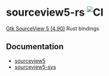 # sourceview5-rs ![CI](https://github.com/bilelmoussaoui/sourceview5-rs/workflows/CI/badge.svg)

[Gtk SourceView 5 (4.90)](https://gitlab.gnome.org/GNOME/gtksourceview/) Rust bindings

## Documentation

- [sourceview5](https://bilelmoussaoui.github.io/sourceview5-rs/sourceview5/)
- [sourceview5-sys](https://bilelmoussaoui.github.io/sourceview5-rs/sourceview5_sys/)